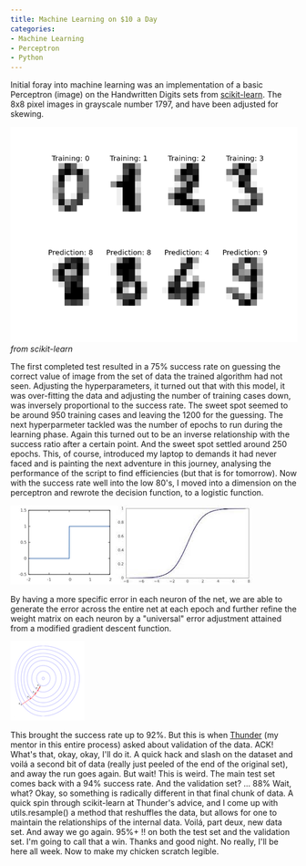 ```yaml
---
title: Machine Learning on $10 a Day
categories:
- Machine Learning
- Perceptron
- Python
---
```


Initial foray into machine learning was an implementation of a basic Perceptron (image) on the Handwritten Digits sets from [scikit-learn](http://scikit-learn.org).  The 8x8 pixel images in grayscale number 1797, and have been adjusted for skewing.  
  
[![Handwritten digits](/images/digits.png)](http://scikit-learn.org)*from scikit-learn*


 The first completed test resulted in a 75% success rate on guessing the correct value of image from the set of data the trained algorithm had not seen.  Adjusting the hyperparameters, it turned out that with this model, it was over-fitting the data and adjusting the number of training cases down, was inversely proportional to the success rate.  The sweet spot seemed to be around 950 training cases and leaving the 1200 for the guessing. 
   The next hyperparmeter tackled was the number of epochs to run during the learning phase.  Again this turned out to be an inverse relationship with the success ratio after a certain point.  And the sweet spot settled around 250 epochs.  This, of course, introduced my laptop to demands it had never faced and is painting the next adventure in this journey, analysing the performance of the script to find efficiencies (but that is for tomorrow).
     Now with the success rate well into the low 80's, I moved into a dimension on the perceptron and rewrote the decision function, to a logistic function.

![Step Function](/images/step.png)![Sigmoid Function](/images/sigmoid.jpg)

   By having a more specific error in each neuron of the net, we are able to generate the error across the entire net at each epoch and further refine the weight matrix on each neuron by a "universal" error adjustment attained from a modified gradient descent function.  

![Gradient Descent](/images/gradient.png)

This brought the success rate up to 92%.  But this is when [Thunder](https://thundershiviah.github.io) (my mentor in this entire process) asked about validation of the data.  ACK! What's that, okay, okay, I'll do it.  A quick hack and slash on the dataset and voilá a second bit of data (really just peeled of the end of the original set), and away the run goes again.  But wait!  This is weird.  The main test set comes back with a 94% success rate.  And the validation set? ... 88%  Wait, what?  Okay, so something is radically different in that final chunk of data.  A quick spin through scikit-learn at Thunder's advice, and I come up with utils.resample() a method that reshuffles the data, but allows for one to maintain the relationships of the internal data.  Voilá, part deux, new data set.  And away we go again.  95%+ !! on both the test set and the validation set.  I'm going to call that a win.  Thanks and good night.  No really, I'll be here all week.  Now to make my chicken scratch legible.